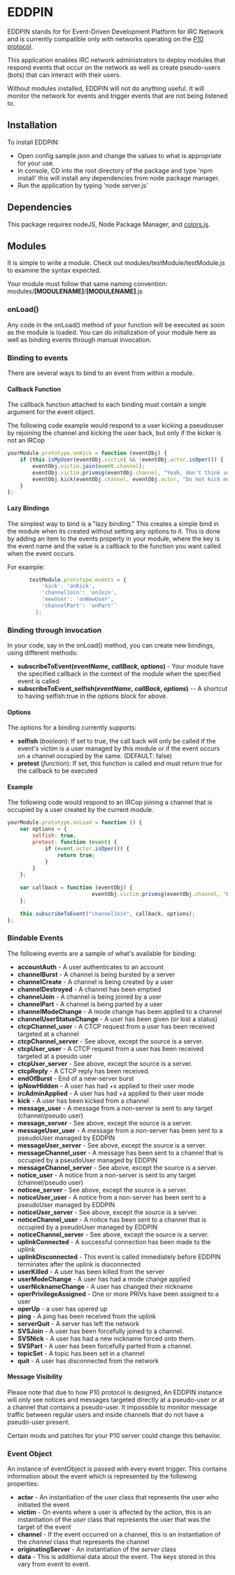 EDDPIN
======

EDDPIN stands for for Event-Driven Development Platform for IRC Network and is currently compatible only with networks operating on the [P10 protocol](http://wiki.darenet.org/P10_Protocol).


This application enables IRC network administrators to deploy modules that respond events that occur on the network as well as create pseudo-users (bots) that can interact with their users.

Without modules installed, EDDPIN will not do anything useful. It will monitor the network for events and trigger events that are not being listened to.

## Installation
To install EDDPIN:

* Open config.sample.json and change the values to what is appropriate for your use.
* In console, CD into the root directory of the package and type 'npm install' this will install any dependencies from node package manager.
* Run the application by typing 'node server.js'

## Dependencies
This package requires nodeJS, Node Package Manager, and [colors.js](https://www.npmjs.com/package/colors).

## Modules

It is simple to write a module. Check out modules/testModule/testModule.js to examine the syntax expected.

Your module must follow that same naming convention: modules/**[MODULENAME]**/**[MODULENAME]**.js

### onLoad()

Any code in the onLoad() method of your function will be executed as soon as the module is loaded. You can do initialization of your module here as well as binding events through manual invocation.

### Binding to events
There are several ways to bind to an event from within a module.

#### Callback Function
The callback function attached to each binding must contain a single argument for the event object.

The following code example would respond to a user kicking a pseudouser by rejoining the channel and kicking the user back, but only if the kicker is not an IRCop

```javascript
yourModule.prototype.onKick = function (eventObj) {
    if (this.isMyUser(eventObj.victim) && !eventObj.actor.isOper()) {
        eventObj.victim.join(event.channel);
        eventObj.victim.privmsg(eventObj.channel, "Yeah, don't think so!");
        eventObj.kick(eventObj.channel, eventObj.actor, "Do not kick me!");
    }
};
```

#### Lazy Bindings
The simplest way to bind is a "lazy binding." This creates a simple bind in the module when its created without setting any options to it. This is done by adding an item to the events property in your module, where the key is the event name and the value is a callback to the function you want called when the event occurs.

For example:
 ```javascript
        testModule.prototype.events = {
            'kick': 'onKick',
            'channelJoin': 'onJoin',
            'newUser': 'onNewUser',
            'channelPart': 'onPart'`
          };
```

### Binding through invocation
In your code, say in the onLoad() method, you can create new bindings, using different methods:

* **subscribeToEvent(*eventName*, *callBack*, *options*)** - Your module have the specified callback in the context of the module when the specified event is called
* **subscribeToEvent_selfish(*eventName*, *callBack*, *options*)** -- A shortcut to having selfish:true in the options block for above.

#### Options
The options for a binding currently supports:
* **selfish** (*boolean*): If set to true, the call back will only be called if the event's victim is a user managed by this module or if the event occurs on a channel occupied by the same. (DEFAULT: false)
* **pretest** (*function*): If set, this function is called and must return true for the callback to be executed

#### Example

The following code would respond to an IRCop joining a channel that is occupied by a user created by the current module.
```javascript
yourModule.prototype.onLoad = function () {
    var options = {
        selfish: true,
        pretest: function (event) {
            if (event.actor.isOper()) {
                return true;
            }
        }
    };
    
    var callback = function (eventObj) {
                           eventObj.victim.privmsg(eventObj.channel, "Hey everyone! " + eventObj.actor.nickname " is an IRCop.");
    };
                   
    this.subscribeToEvent("channelJoin", callback, options);
};
```


### Bindable Events
The following events are a sample of what's available for binding:

* **accountAuth** - A user authenticates to an account
* **channelBurst** - A channel is being bursted by a server
* **channelCreate** - A channel is being created by a user
* **channelDestroyed** - A channel has been emptied
* **channelJoin** - A channel is being joined by a user
* **channelPart** - A channel is being parted by a user
* **channelModeChange** - A mode change has been applied to a channel
* **channelUserStatusChange** - A user has been given (or lost a status) 
* **ctcpChannel_user** - A CTCP request from a user has been received targeted at a channel
* **ctcpChannel_server** - See above, except the source is a server.
* **ctcpUser_user** - A CTCP request from a user has been received targeted at a pseudo user
* **ctcpUser_server** - See above, except the source is a server.
* **ctcpReply** - A CTCP reply has been received.
* **endOfBurst** - End of a new-server burst
* **ipNowHIdden** - A user has had +x applied to their user mode
* **ircAdminApplied** - A user has had +a applied to their user mode
* **kick** - A user has been kicked from a channel
* **message_user** - A message from a non-server is sent to any target (channel/pseudo user)
* **message_server** - See above, except the source is a server.
* **messageUser_user** - A message from a non-server has been sent to a pseudoUser managed by EDDPIN
* **messageUser_server** - See above, except the source is a server.
* **messageChannel_user** - A message has been sent to a channel that is occupied by a pseudoUser managed by EDDPIN
* **messageChannel_server** - See above, except the source is a server.
* **notice_user** - A notice from a non-server is sent to any target (channel/pseudo user)
* **noticee_server** - See above, except the source is a server.
* **noticeUser_user** - A notice from a non-server has been sent to a pseudoUser managed by EDDPIN
* **noticeUser_server** - See above, except the source is a server.
* **noticeChannel_user** - A notice has been sent to a channel that is occupied by a pseudoUser managed by EDDPIN
* **noticeChannel_server** - See above, except the source is a server.
* **uplinkConnected** - A successful connection has been made to the uplink
* **uplinkDisconnected** - This event is called immediately before EDDPIN terminates after the uplink is disconnected
* **userKilled** - A user has been killed from the server
* **userModeChange** - A user has had a mode change applied
* **userNicknameChange** - A user has changed their nickname
* **operPrivilegeAssigned** - One or more PRIVs have been assigned to a user
* **operUp** - a user has opered up
* **ping** - A ping has been received from the uplink
* **serverQuit** - A server has left the network
* **SVSJoin** - A user has been forcefully joined to a channel.
* **SVSNick** - A user has had a new nickname forced onto them.
* **SVSPart** - A user has been forcefully parted from a channel.
* **topicSet** - A topic has been set in a channel
* **quit** - A user has disconnected from the network

#### Message Visibility
Please note that due to how P10 protocol is designed, An EDDPIN instance will only see notices and messages targeted directly at a pseudo-user or at a channel that contains a pseudo-user. It impossible to monitor message traffic between regular users and inside channels that do not have a pseudo-user present.

Certain mods and patches for your P10 server could change this behavior.

### Event Object
An instance of eventObject is passed with every event trigger. This contains information about the event which is represented by the following properties:

* **actor** - An instantiation of the *user* class that represents the user who initiated the event
* **victim** - On events where a user is affected by the action, this is an instantiation of the *user* class that represents the user that was the target of the event
* **channel** - If the event occurred on a channel, this is an instantiation of the *channel* class that represents the channel
* **originatingServer** - An instantiation of the *server* class
* **data** - This is additional data about the event. The keys stored in this vary from event to event.